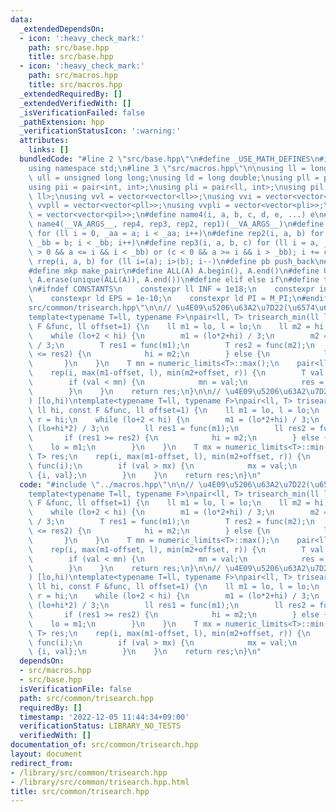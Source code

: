```yaml
---
data:
  _extendedDependsOn:
  - icon: ':heavy_check_mark:'
    path: src/base.hpp
    title: src/base.hpp
  - icon: ':heavy_check_mark:'
    path: src/macros.hpp
    title: src/macros.hpp
  _extendedRequiredBy: []
  _extendedVerifiedWith: []
  _isVerificationFailed: false
  _pathExtension: hpp
  _verificationStatusIcon: ':warning:'
  attributes:
    links: []
  bundledCode: "#line 2 \"src/base.hpp\"\n#define _USE_MATH_DEFINES\n#include <bits/stdc++.h>\n\
    using namespace std;\n#line 3 \"src/macros.hpp\"\n\nusing ll = long long;\nusing\
    \ ull = unsigned long long;\nusing ld = long double;\nusing pll = pair<ll, ll>;\n\
    using pii = pair<int, int>;\nusing pli = pair<ll, int>;\nusing pil = pair<int,\
    \ ll>;\nusing vvl = vector<vector<ll>>;\nusing vvi = vector<vector<int>>;\nusing\
    \ vvpll = vector<vector<pll>>;\nusing vvpli = vector<vector<pli>>;\nusing vvpil\
    \ = vector<vector<pil>>;\n#define name4(i, a, b, c, d, e, ...) e\n#define rep(...)\
    \ name4(__VA_ARGS__, rep4, rep3, rep2, rep1)(__VA_ARGS__)\n#define rep1(i, a)\
    \ for (ll i = 0, _aa = a; i < _aa; i++)\n#define rep2(i, a, b) for (ll i = a,\
    \ _bb = b; i < _bb; i++)\n#define rep3(i, a, b, c) for (ll i = a, _bb = b; (c\
    \ > 0 && a <= i && i < _bb) or (c < 0 && a >= i && i > _bb); i += c)\n#define\
    \ rrep(i, a, b) for (ll i=(a); i>(b); i--)\n#define pb push_back\n#define eb emplace_back\n\
    #define mkp make_pair\n#define ALL(A) A.begin(), A.end()\n#define UNIQUE(A) sort(ALL(A)),\
    \ A.erase(unique(ALL(A)), A.end())\n#define elif else if\n#define tostr to_string\n\
    \n#ifndef CONSTANTS\n    constexpr ll INF = 1e18;\n    constexpr int MOD = 1000000007;\n\
    \    constexpr ld EPS = 1e-10;\n    constexpr ld PI = M_PI;\n#endif\n#line 2 \"\
    src/common/trisearch.hpp\"\n\n// \u4E09\u5206\u63A2\u7D22(\u6574\u6570) [lo,hi)\n\
    template<typename T=ll, typename F>\npair<ll, T> trisearch_min(ll lo, ll hi, const\
    \ F &func, ll offset=1) {\n    ll m1 = lo, l = lo;\n    ll m2 = hi, r = hi;\n\
    \    while (lo+2 < hi) {\n        m1 = (lo*2+hi) / 3;\n        m2 = (lo+hi*2)\
    \ / 3;\n        T res1 = func(m1);\n        T res2 = func(m2);\n        if (res1\
    \ <= res2) {\n            hi = m2;\n        } else {\n            lo = m1;\n \
    \       }\n    }\n    T mn = numeric_limits<T>::max();\n    pair<ll, T> res;\n\
    \    rep(i, max(m1-offset, l), min(m2+offset, r)) {\n        T val = func(i);\n\
    \        if (val < mn) {\n            mn = val;\n            res = {i, val};\n\
    \        }\n    }\n    return res;\n}\n\n// \u4E09\u5206\u63A2\u7D22(\u6574\u6570\
    ) [lo,hi)\ntemplate<typename T=ll, typename F>\npair<ll, T> trisearch_max(ll lo,\
    \ ll hi, const F &func, ll offset=1) {\n    ll m1 = lo, l = lo;\n    ll m2 = hi,\
    \ r = hi;\n    while (lo+2 < hi) {\n        m1 = (lo*2+hi) / 3;\n        m2 =\
    \ (lo+hi*2) / 3;\n        ll res1 = func(m1);\n        ll res2 = func(m2);\n \
    \       if (res1 >= res2) {\n            hi = m2;\n        } else {\n        \
    \    lo = m1;\n        }\n    }\n    T mx = numeric_limits<T>::min();\n    pair<ll,\
    \ T> res;\n    rep(i, max(m1-offset, l), min(m2+offset, r)) {\n        T val =\
    \ func(i);\n        if (val > mx) {\n            mx = val;\n            res =\
    \ {i, val};\n        }\n    }\n    return res;\n}\n"
  code: "#include \"../macros.hpp\"\n\n// \u4E09\u5206\u63A2\u7D22(\u6574\u6570) [lo,hi)\n\
    template<typename T=ll, typename F>\npair<ll, T> trisearch_min(ll lo, ll hi, const\
    \ F &func, ll offset=1) {\n    ll m1 = lo, l = lo;\n    ll m2 = hi, r = hi;\n\
    \    while (lo+2 < hi) {\n        m1 = (lo*2+hi) / 3;\n        m2 = (lo+hi*2)\
    \ / 3;\n        T res1 = func(m1);\n        T res2 = func(m2);\n        if (res1\
    \ <= res2) {\n            hi = m2;\n        } else {\n            lo = m1;\n \
    \       }\n    }\n    T mn = numeric_limits<T>::max();\n    pair<ll, T> res;\n\
    \    rep(i, max(m1-offset, l), min(m2+offset, r)) {\n        T val = func(i);\n\
    \        if (val < mn) {\n            mn = val;\n            res = {i, val};\n\
    \        }\n    }\n    return res;\n}\n\n// \u4E09\u5206\u63A2\u7D22(\u6574\u6570\
    ) [lo,hi)\ntemplate<typename T=ll, typename F>\npair<ll, T> trisearch_max(ll lo,\
    \ ll hi, const F &func, ll offset=1) {\n    ll m1 = lo, l = lo;\n    ll m2 = hi,\
    \ r = hi;\n    while (lo+2 < hi) {\n        m1 = (lo*2+hi) / 3;\n        m2 =\
    \ (lo+hi*2) / 3;\n        ll res1 = func(m1);\n        ll res2 = func(m2);\n \
    \       if (res1 >= res2) {\n            hi = m2;\n        } else {\n        \
    \    lo = m1;\n        }\n    }\n    T mx = numeric_limits<T>::min();\n    pair<ll,\
    \ T> res;\n    rep(i, max(m1-offset, l), min(m2+offset, r)) {\n        T val =\
    \ func(i);\n        if (val > mx) {\n            mx = val;\n            res =\
    \ {i, val};\n        }\n    }\n    return res;\n}\n"
  dependsOn:
  - src/macros.hpp
  - src/base.hpp
  isVerificationFile: false
  path: src/common/trisearch.hpp
  requiredBy: []
  timestamp: '2022-12-05 11:44:34+09:00'
  verificationStatus: LIBRARY_NO_TESTS
  verifiedWith: []
documentation_of: src/common/trisearch.hpp
layout: document
redirect_from:
- /library/src/common/trisearch.hpp
- /library/src/common/trisearch.hpp.html
title: src/common/trisearch.hpp
---
```

